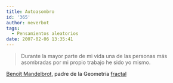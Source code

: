 ```yaml
---
title: Autoasombro
id: '365'
author: neverbot
tags:
  - Pensamientos aleatorios
date: 2007-02-06 13:35:41
---
```


> Durante la mayor parte de mi vida una de las personas más asombradas por mi propio trabajo he sido yo mismo.

[Benoît Mandelbrot](http://en.wikipedia.org/wiki/Beno%C3%AEt_Mandelbrot), padre de la Geometría [fractal](http://en.wikipedia.org/wiki/Fractal)